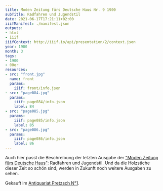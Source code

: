 ```yaml
---
title: Moden Zeitung fürs Deutsche Haus Nr. 9 1900
subTitle: Radfahren und Jugendstil
date: 2021-06-17T17:21:11+02:00
iiifManifest: ./manifest.json
outputs:
- html
- iiif
iiifContext: http://iiif.io/api/presentation/2/context.json
year: 1900
month: 3
tags:
- 1900
- 00er
resources:
- src: "front.jpg"
  name: front
  params:
    iiif: front/info.json
- src: "page084.jpg"
  params:
    iiif: page084/info.json
    label: 84
- src: "page085.jpg"
  params:
    iiif: page085/info.json
    label: 85
- src: "page086.jpg"
  params:
    iiif: page086/info.json
    label: 86
---
```

Auch hier passt die Beschreibung der letzten Ausgabe der ["Moden Zeitung fürs Deutsche Haus"](/post/moden-zeitung-7-00): Radfahren und Jugendstil.
Und da die Holzstiche dieser Zeit so schön sind, werden in Zukunft noch weitere Ausgaben zu sehen.

<!--more-->

<div class="source">Gekauft im <a href="https://antiquariat-pretzsch.de/">Antiquariat Pretzsch N°1</a>.</div>
